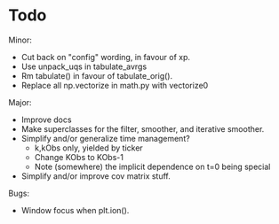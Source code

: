 Todo
================================================

Minor:
* Cut back on "config" wording, in favour of xp.
* Use unpack_uqs in tabulate_avrgs
* Rm tabulate() in favour of tabulate_orig().
* Replace all np.vectorize in math.py with vectorize0


Major:
* Improve docs
* Make superclasses for the filter, smoother, and iterative smoother.
* Simplify and/or generalize time management?
    * k,kObs only, yielded by ticker
    * Change KObs to KObs-1
    * Note (somewhere) the implicit dependence on t=0 being special
* Simplify and/or improve cov matrix stuff.


Bugs:
* Window focus when plt.ion().
